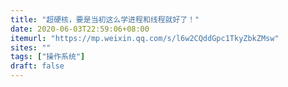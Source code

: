 ```yaml
---
title: "超硬核，要是当初这么学进程和线程就好了！"
date: 2020-06-03T22:59:06+08:00
itemurl: "https://mp.weixin.qq.com/s/l6w2CQddGpc1TkyZbkZMsw"
sites: ""
tags: ["操作系统"]
draft: false
---
```


